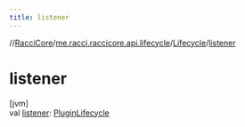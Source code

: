 ```yaml
---
title: listener
---
```

//[RacciCore](../../../index.html)/[me.racci.raccicore.api.lifecycle](../index.html)/[Lifecycle](index.html)/[listener](listener.html)



# listener



[jvm]\
val [listener](listener.html): [PluginLifecycle](../index.html#1671498386%2FClasslikes%2F863300109)




